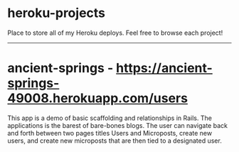 # heroku-projects
Place to store all of my Heroku deploys. Feel free to browse each project!

------------------------------------------------------------------------------------

# ancient-springs - https://ancient-springs-49008.herokuapp.com/users

This app is a demo of basic scaffolding and relationships in Rails. The applications is the barest of bare-bones blogs. The user can navigate back and forth between two pages titles Users and Microposts, create new users, and create new microposts that are then tied to a designated user.
